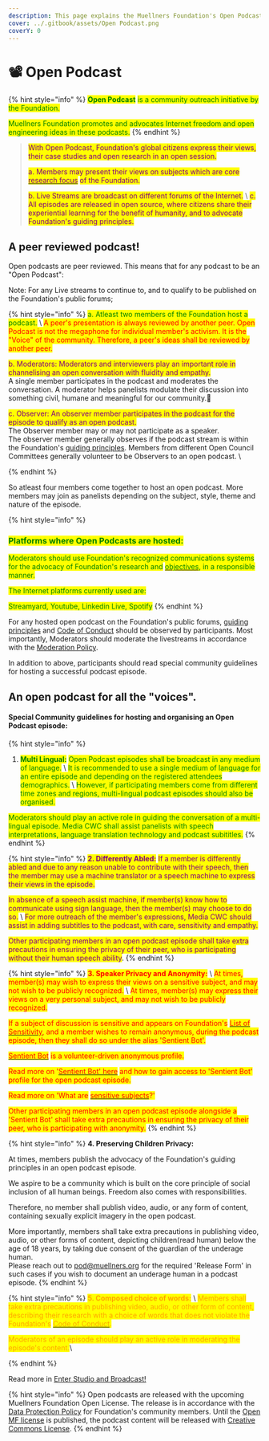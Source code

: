 ```yaml
---
description: This page explains the Muellners Foundation's Open Podcast initiative.
cover: ../.gitbook/assets/Open Podcast.png
coverY: 0
---
```


# 📽 Open Podcast

{% hint style="info" %}
<mark style="color:green;">**Open Podcast**</mark> <mark style="color:green;"></mark><mark style="color:green;">is a community outreach initiative by the Foundation.</mark>

<mark style="color:green;">Muellners Foundation promotes and advocates Internet freedom and open engineering ideas in these podcasts.</mark>
{% endhint %}

> <mark style="color:purple;">With Open Podcast, Foundation's global citizens express their views, their case studies and open research in an open session.</mark>
>
> <mark style="color:purple;">a. Members may present their views on subjects which are core</mark> [<mark style="color:purple;">research focus</mark>](broken-reference) <mark style="color:purple;">of the Foundation.</mark>
>
> <mark style="color:purple;">b. Live Streams are broadcast on different forums of the Internet.</mark> \ <mark style="color:purple;">c. All episodes are released in open source, where citizens share their experiential learning for the benefit of humanity, and to advocate Foundation's guiding principles.</mark> &#x20;

## A peer reviewed podcast!

Open podcasts are peer reviewed. This means that for any podcast to be an "Open Podcast":&#x20;

Note: For any Live streams to continue to, and to qualify to be published on the Foundation's public forums;

{% hint style="info" %}
<mark style="color:green;">a. Atleast two members of the Foundation host a podcast.</mark> \ <mark style="color:green;"></mark><mark style="color:red;">A peer's presentation is always reviewed by another peer. Open Podcast is not the megaphone for individual member's activism. It is the "Voice" of the community. Therefore, a peer's ideas shall be reviewed by another peer.</mark>&#x20;

<mark style="color:purple;">b. Moderators: Moderators and interviewers play an important role in channelising an open conversation with fluidity and empathy.</mark> \
A single member participates in the podcast and moderates the conversation. A moderator helps panelists modulate their discussion into something civil, humane and meaningful for our community.💁

<mark style="color:purple;">c. Observer: An observer member participates in the podcast for the episode to qualify as an open podcast.</mark> \
The Observer member may or may not participate as a speaker. \
The observer member generally observes if the podcast stream is within the Foundation's [guiding principles](../guiding-principles.md). Members from different Open Council Committees generally volunteer to be Observers to an open podcast. \

{% endhint %}

So atleast four members come together to host an open podcast. More members may join as panelists depending on the subject, style, theme and nature of the episode. &#x20;

{% hint style="info" %}
### <mark style="color:green;">Platforms where Open Podcasts are hosted:</mark>

<mark style="color:green;">Moderators should use Foundation's recognized communications systems for the advocacy of Foundation's research and</mark> [<mark style="color:green;">objectives</mark>](../objectives.md)<mark style="color:green;">, in a responsible manner.</mark>&#x20;

<mark style="color:green;">The Internet platforms currently used are:</mark>

<mark style="color:green;">Streamyard, Youtube,  Linkedin Live, Spotify</mark>
{% endhint %}

For any hosted open podcast on the Foundation's public forums, [guiding principles](../guiding-principles.md) and [Code of Conduct](../code-of-conduct.md) should be observed by participants. Most importantly, Moderators should moderate the livestreams in accordance with the [Moderation Policy](../data-processing/moderation-policy/).

In addition to above, participants should read special community guidelines for hosting a successful podcast episode.

## An open podcast for all the "voices".

#### Special Community guidelines for hosting and organising an Open Podcast episode:

{% hint style="info" %}
1. <mark style="color:green;">**Multi Lingual:**</mark> <mark style="color:green;"></mark><mark style="color:green;">Open Podcast episodes shall be broadcast in any medium of language.</mark> \ <mark style="color:green;">It is recommended to use a single medium of language for an entire episode and depending on the registered attendees demographics.</mark> \ <mark style="color:green;">However, if participating members come from different time zones and regions, multi-lingual podcast episodes should also be organised.</mark>&#x20;

<mark style="color:green;">Moderators should play an active role in guiding the conversation of a multi-lingual episode. Media CWC shall assist panelists with speech interpretations, language translation technology and podcast subititles.</mark>
{% endhint %}

{% hint style="info" %}
<mark style="color:purple;">**2. Differently Abled:**</mark> <mark style="color:purple;"></mark><mark style="color:purple;">If a member is differently abled and due to any reason unable to contribute with their speech, then the member may use a machine translator or a speech machine to express their views in the episode.</mark>&#x20;

<mark style="color:purple;">In absence of a speech assist machine, if member(s) know how to communicate using sign language, then the member(s) may choose to do so.</mark> \ <mark style="color:purple;">For more outreach of the member's expressions, Media CWC should assist in adding subtitles to the podcast, with care, sensitivity and empathy.</mark>&#x20;

<mark style="color:purple;">Other participating members in an open podcast episode shall take extra precautions in ensuring the privacy of their peer, who is participating without their human speech ability</mark>.
{% endhint %}

{% hint style="info" %}
<mark style="color:red;">**3. Speaker Privacy and Anonymity:**</mark> <mark style="color:red;"></mark><mark style="color:red;"></mark> \ <mark style="color:red;">At times, member(s) may wish to express their views on a sensitive subject, and may not wish to be publicly recognized.</mark> \ <mark style="color:red;">At times, member(s) may express their views on a very personal subject, and may not wish to be publicly recognized.</mark>&#x20;

<mark style="color:red;">If a subject of discussion is sensitive and appears on Foundation's</mark> [<mark style="color:red;">List of Sensitivity</mark>](../data-processing/how-not-to-spam/list-of-sensitivity.md)<mark style="color:red;">, and a member wishes to remain anonymous, during the podcast episode, then they shall do so under the alias 'Sentient Bot'.</mark> &#x20;

<mark style="color:red;"></mark>[<mark style="color:red;">Sentient Bot</mark>](../data-processing/moderation-policy/sentient-bot.md) <mark style="color:red;">is a volunteer-driven anonymous profile.</mark>&#x20;

<mark style="color:red;">Read more on '</mark>[<mark style="color:red;">Sentient Bot' here</mark>](../data-processing/moderation-policy/sentient-bot.md) <mark style="color:red;">and how to gain access to 'Sentient Bot' profile for the open podcast episode.</mark> &#x20;

<mark style="color:red;">Read more on 'What are</mark> [<mark style="color:red;">sensitive subjects</mark>](../data-processing/how-not-to-spam/list-of-sensitivity.md)<mark style="color:red;">?'</mark>

<mark style="color:red;">Other participating members in an open podcast episode alongside a 'Sentient Bot' shall take extra precautions in ensuring the privacy of their peer, who is participating with anonymity.</mark>
{% endhint %}

{% hint style="info" %}
**4. Preserving Children Privacy:**

&#x20;At times, members publish the advocacy of the Foundation's guiding principles in an open podcast episode.&#x20;

We aspire to be a community which is built on the core principle of social inclusion of all human beings. Freedom also comes with responsibilities.&#x20;

Therefore, no member shall publish video, audio, or any form of content, containing sexually explicit imagery in the open podcast. &#x20;

More importantly, members shall take extra precautions in publishing video, audio, or other forms of content, depicting children(read human) below the age of 18 years, by taking due consent of the guardian of the underage human. \
Please reach out to pod@muellners.org for the required 'Release Form' in such cases if you wish to document an underage human in a podcast episode. &#x20;
{% endhint %}

{% hint style="info" %}
<mark style="color:orange;">**5. Composed choice of words:**</mark> <mark style="color:orange;"></mark><mark style="color:orange;"></mark> \ <mark style="color:orange;">Members shall take extra precautions in publishing video, audio, or other form of content, describing their research with a choice of words that does not violate the Foundation's</mark> [<mark style="color:orange;">Code of Conduct</mark>](../code-of-conduct.md)<mark style="color:orange;">.</mark> &#x20;

<mark style="color:orange;">Moderators of an episode should play an active role in moderating the episode's content.</mark>\

{% endhint %}

Read more in [Enter Studio and Broadcast!](enter-studio-and-broadcast.md)

{% hint style="info" %}
Open podcasts are released with the upcoming Muellners Foundation Open License. The release is in accordance with the [Data Protection Policy](../data-processing/data-protection/) for Foundation's community members. Until the [Open MF license](https://muellners-foundation.gitbook.io/muellners-foundation-license/) is published, the podcast content will be released with [Creative Commons License](https://creativecommons.org/licenses/by-sa/4.0/legalcode).
{% endhint %}
